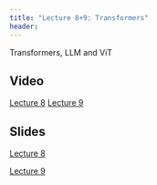 ```yaml
---
title: "Lecture 8+9: Transformers"
header:
---
```


Transformers, LLM and ViT


## Video
 [Lecture 8](https://panoptotech.cloud.panopto.eu/Panopto/Pages/Viewer.aspx?id=957c00fe-7882-426d-abaf-b1b800aabbc1)
 [Lecture 9](https://panoptotech.cloud.panopto.eu/Panopto/Pages/Viewer.aspx?id=028ca3b1-8ce5-4890-af1a-b1bf009a140f)


## Slides

[Lecture 8](https://www.dropbox.com/scl/fi/qfymtmcwnazyb0o7n9xmp/236781_lec8_llm.pptx?rlkey=agjcmura5rgjb3wax7x5isujf&st=q6x8gts7&dl=0)

[Lecture 9](https://www.dropbox.com/scl/fi/zgwqx437im1bmsxlje5el/236781_lec8_llm-1.pptx?rlkey=905kgjs6je4izf6yiscer0cwy&st=ipjg4l0x&dl=0)